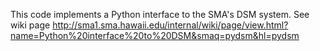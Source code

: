 This code implements a Python interface to the SMA's DSM system.
See wiki page http://sma1.sma.hawaii.edu/internal/wiki/page/view.html?name=Python%20interface%20to%20DSM&smaq=pydsm&hl=pydsm

